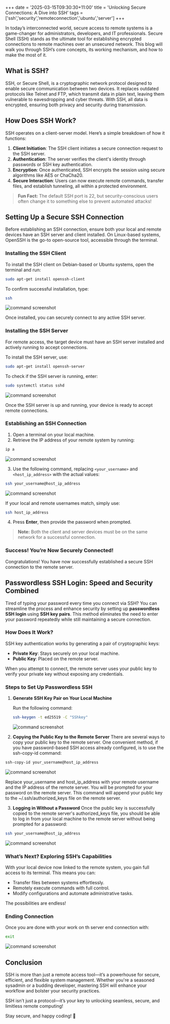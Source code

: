 +++
date = '2025-03-15T09:30:30+11:00'
title = 'Unlocking Secure Connections: A Dive into SSH'
tags = ['ssh','security','remoteconnection','ubuntu','server']
+++


In today’s interconnected world, secure access to remote systems is a game-changer for administrators, developers, and IT professionals. Secure Shell (SSH) stands as the ultimate tool for establishing encrypted connections to remote machines over an unsecured network. This blog will walk you through SSH’s core concepts, its working mechanism, and how to make the most of it.

## What is SSH?

SSH, or Secure Shell, is a cryptographic network protocol designed to enable secure communication between two devices. It replaces outdated protocols like Telnet and FTP, which transmit data in plain text, leaving them vulnerable to eavesdropping and cyber threats. With SSH, all data is encrypted, ensuring both privacy and security during transmission.

## How Does SSH Work?

SSH operates on a client-server model. Here’s a simple breakdown of how it functions:

1. **Client Initiation**: The SSH client initiates a secure connection request to the SSH server.
2. **Authentication**: The server verifies the client's identity through passwords or SSH key authentication.
3. **Encryption**: Once authenticated, SSH encrypts the session using secure algorithms like AES or ChaCha20.
4. **Secure Interaction**: Users can now execute remote commands, transfer files, and establish tunneling, all within a protected environment.

> **Fun Fact:** The default SSH port is 22, but security-conscious users often change it to something else to prevent automated attacks!

## Setting Up a Secure SSH Connection

Before establishing an SSH connection, ensure both your local and remote devices have an SSH server and client installed. On Linux-based systems, OpenSSH is the go-to open-source tool, accessible through the terminal.

### Installing the SSH Client

To install the SSH client on Debian-based or Ubuntu systems, open the terminal and run:

```bash
sudo apt-get install openssh-client
```

To confirm successful installation, type:

```sh
ssh
```

![command screenshot](/ssh1.png)


Once installed, you can securely connect to any active SSH server.

### Installing the SSH Server

For remote access, the target device must have an SSH server installed and actively running to accept connections.

To install the SSH server, use:

```bash
sudo apt-get install openssh-server
```

To check if the SSH server is running, enter:

```bash
sudo systemctl status sshd
```
![command screenshot](/ssh2.png)

Once the SSH server is up and running, your device is ready to accept remote connections.

### Establishing an SSH Connection

1. Open a terminal on your local machine.
2. Retrieve the IP address of your remote system by running:

```bash
ip a
```
![command screenshot](/ssh3.png)

3. Use the following command, replacing `<your_username>` and `<host_ip_address>` with the actual values:

```sh
ssh your_username@host_ip_address
```
![command screenshot](/ssh4.png)

   If your local and remote usernames match, simply use:

```sh
ssh host_ip_address
```

4. Press **Enter**, then provide the password when prompted.

>**Note:** Both the client and server devices must be on the same network for a successful connection.

### **Success! You’re Now Securely Connected!**

Congratulations! You have now successfully established a secure SSH connection to the remote server.

## Passwordless SSH Login: Speed and Security Combined

Tired of typing your password every time you connect via SSH? You can streamline the process and enhance security by setting up **passwordless SSH login** using **SSH key pairs**. This method eliminates the need to enter your password repeatedly while still maintaining a secure connection.

### How Does It Work?

SSH key authentication works by generating a pair of cryptographic keys:
- **Private Key**: Stays securely on your local machine.
- **Public Key**: Placed on the remote server.

When you attempt to connect, the remote server uses your public key to verify your private key without exposing any credentials.

### Steps to Set Up Passwordless SSH

1. **Generate SSH Key Pair on Your Local Machine**

   Run the following command:

   ```bash
   ssh-keygen -t ed25519 -C "SShkey"
   ```

   ![command screenshot](/ssh5.png)


2. **Copying the Public Key to the Remote Server**
   There are several ways to copy your public key to the remote server. One convenient method, if you have password-based SSH access already configured, is to use the ssh-copy-id command:

```bash
ssh-copy-id your_username@host_ip_address
```

![command screenshot](/ssh6.png)

Replace your_username and host_ip_address with your remote username and the IP address of the remote server. You will be prompted for your password on the remote server. This command will append your public key to the ~/.ssh/authorized_keys file on the remote server.

3. **Logging in Without a Password**
Once the public key is successfully copied to the remote server's authorized_keys file, you should be able to log in from your local machine to the remote server without being prompted for a password:

```bash
ssh your_username@host_ip_address
```
![command screenshot](/ssh7.png)

### What’s Next? Exploring SSH’s Capabilities

With your local device now linked to the remote system, you gain full access to its terminal. This means you can:
- Transfer files between systems effortlessly.
- Remotely execute commands with full control.
- Modify configurations and automate administrative tasks.

The possibilities are endless!

### Ending Connection

Once you are done with your work on th server end connection with:

```bash
exit
```
![command screenshot](/ssh8.png)

## Conclusion

SSH is more than just a remote access tool—it’s a powerhouse for secure, efficient, and flexible system management. Whether you're a seasoned sysadmin or a budding developer, mastering SSH will enhance your workflow and bolster your security practices.

SSH isn’t just a protocol—it’s your key to unlocking seamless, secure, and limitless remote computing!

Stay secure, and happy coding! 🚀

